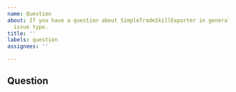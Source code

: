 ```yaml
---
name: Question
about: If you have a question about SimpleTradeSkillExporter in general choose this
  issue type.
title: ''
labels: question
assignees: ''

---
```


<!-- READ THIS FIRST

Hello, thanks for taking the time to contact us!

Before you proceed, please verify that you're running the latest version of SimpleTradeSkillExporter. The easiest way to do this is via the Curseforge client, but you can also download the latest version here: https://www.curseforge.com/wow/addons/simple-trade-skill-exporter

SimpleTradeSkillExporter is currently maintained by a single developer using code from a prior developer. It is currently only tested in Cataclysm Classic with plans to add Classic / Season of Discovery. There are no plans to add Retail at this time due to signifigant refactoring that would need to take place.

-->

## Question
<!-- Let us know your question, please be as detailed as possible. -->
